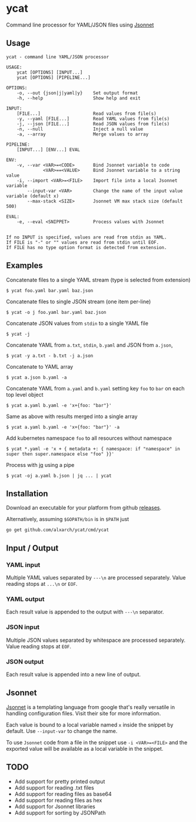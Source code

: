 # ycat

Command line processor for YAML/JSON files using [Jsonnet](https://jsonnet.org/)

## Usage
```
ycat - command line YAML/JSON processor

USAGE:
    ycat [OPTIONS] [INPUT...]
    ycat [OPTIONS] [PIPELINE...]

OPTIONS:
    -o, --out {json|j|yaml|y}    Set output format
    -h, --help                   Show help and exit

INPUT:
    [FILE...]                    Read values from file(s)
    -y, --yaml [FILE...]         Read YAML values from file(s)
    -j, --json [FILE...]         Read JSON values from file(s)
    -n, --null                   Inject a null value 
    -a, --array                  Merge values to array

PIPELINE:
    [INPUT...] [ENV...] EVAL

ENV:
    -v, --var <VAR>=<CODE>       Bind Jsonnet variable to code
              <VAR>==<VALUE>     Bind Jsonnet variable to a string value
    -i, --import <VAR>=<FILE>    Import file into a local Jsonnet variable
        --input-var <VAR>        Change the name of the input value variable (default x) 
        --max-stack <SIZE>       Jsonnet VM max stack size (default 500)

EVAL:
    -e, --eval <SNIPPET>         Process values with Jsonnet


If no INPUT is specified, values are read from stdin as YAML.
If FILE is "-" or "" values are read from stdin until EOF.
If FILE has no type option format is detected from extension.
```

## Examples

Concatenate files to a single YAML stream (type is selected from extension)

```
$ ycat foo.yaml bar.yaml baz.json
```

Concatenate files to single JSON stream (one item per-line)

```
$ ycat -o j foo.yaml bar.yaml baz.json
```

Concatenate JSON values from `stdin` to a single YAML file

```
$ ycat -j
```

Concatenate YAML from `a.txt`, `stdin`, `b.yaml` and JSON from `a.json`, 

```
$ ycat -y a.txt - b.txt -j a.json
```

Concatenate to YAML array

```
$ ycat a.json b.yaml -a
```

Concatenate YAML from `a.yaml` and `b.yaml` setting key `foo` to `bar` on each top level object

```
$ ycat a.yaml b.yaml -e 'x+{foo: "bar"}'
```

Same as above with results merged into a single array

```
$ ycat a.yaml b.yaml -e 'x+{foo: "bar"}' -a
```

Add kubernetes namespace `foo` to all resources without namespace

```
$ ycat *.yaml -e 'x + { metadata +: { namespace: if "namespace" in super then super.namespace else "foo" }}'
```

Process with [jq](http://stedolan.github.io/jq/) using a pipe

```
$ ycat -oj a.yaml b.json | jq ... | ycat 
```

## Installation

Download an executable for your platform from github [releases]( https://github.com/alxarch/ycat/releases/latest).

Alternatively, assuming `$GOPATH/bin` is in `$PATH` just

```
go get github.com/alxarch/ycat/cmd/ycat
```



## Input / Output

### YAML input

Multiple YAML values separated by `---\n` are processed separately.
Value reading stops at `...\n` or `EOF`.

### YAML output

Each result value is appended to the output with `---\n` separator.

### JSON input

Multiple JSON values separated by whitespace are processed separately.
Value reading stops at `EOF`.

### JSON output

Each result value is appended into a new line of output.

## Jsonnet

[Jsonnet](https://jsonnet.org/) is a templating language from google that's really versatile in handling configuration files. Visit their site for more information.

Each value is bound to a local variable named `x` inside the snippet by default. Use `--input-var` to change the name.

To use `Jsonnet` code from a file in the snippet use `-i <VAR>=<FILE>` and the exported value will be available as
a local variable in the snippet.

## TODO

  - Add support for pretty printed output
  - Add support for reading .txt files
  - Add support for reading files as base64
  - Add support for reading files as hex
  - Add support for Jsonnet libraries
  - Add support for sorting by JSONPath